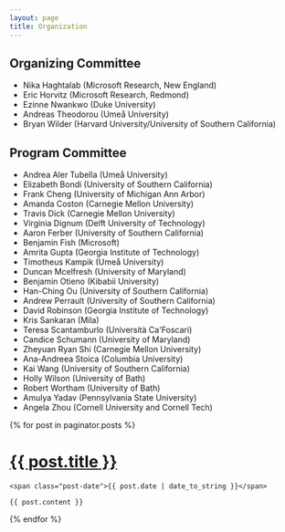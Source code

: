 ```yaml
---
layout: page
title: Organization
---
```


## Organizing Committee

* Nika Haghtalab (Microsoft Research, New England)
* Eric Horvitz (Microsoft Research, Redmond)
* Ezinne Nwankwo (Duke University)
* Andreas Theodorou (Umeå University)
* Bryan Wilder (Harvard University/University of Southern California)

## Program Committee

* Andrea Aler Tubella (Umeå University)
* Elizabeth Bondi (University of Southern California)
* Frank Cheng (University of Michigan Ann Arbor)
* Amanda Coston (Carnegie Mellon University)
* Travis Dick (Carnegie Mellon University)
* Virginia Dignum (Delft University of Technology)
* Aaron Ferber (University of Southern California)
* Benjamin Fish (Microsoft)
* Amrita Gupta (Georgia Institute of Technology)
* Timotheus Kampik (Umeå University)
* Duncan Mcelfresh (University of Maryland)
* Benjamin Otieno (Kibabii University)
* Han-Ching Ou (University of Southern California)
* Andrew Perrault (University of Southern California)
* David Robinson (Georgia Institute of Technology)
* Kris Sankaran (Mila)
* Teresa Scantamburlo (Università Ca'Foscari)
* Candice Schumann (University of Maryland)
* Zheyuan Ryan Shi (Carnegie Mellon University)
* Ana-Andreea Stoica (Columbia University)
* Kai Wang (University of Southern California)
* Holly Wilson (University of Bath)
* Robert Wortham (University of Bath)
* Amulya Yadav (Pennsylvania State University)
* Angela Zhou (Cornell University and Cornell Tech)


<div class="posts">
  {% for post in paginator.posts %}
  <div class="post">
    <h1 class="post-title">
      <a href="{{ post.url }}">
        {{ post.title }}
      </a>
    </h1>

    <span class="post-date">{{ post.date | date_to_string }}</span>

    {{ post.content }}
  </div>
  {% endfor %}
</div>


